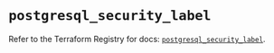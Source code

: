 # `postgresql_security_label`

Refer to the Terraform Registry for docs: [`postgresql_security_label`](https://registry.terraform.io/providers/cyrilgdn/postgresql/1.25.0/docs/resources/security_label).
